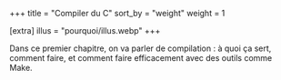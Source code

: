 +++
title = "Compiler du C"
sort_by = "weight"
weight = 1

[extra]
illus = "pourquoi/illus.webp"
+++

Dans ce premier chapitre, on va parler de compilation : à quoi ça sert,
comment faire, et comment faire efficacement avec des outils comme Make.
